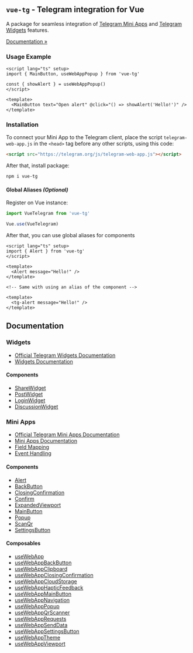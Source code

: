 ## `vue-tg` - Telegram integration for Vue

A package for seamless integration of [Telegram Mini Apps](https://core.telegram.org/bots/webapps) and [Telegram Widgets](https://core.telegram.org/widgets) features.

[Documentation »](https://vue-tg.pages.dev)

### Usage Example

```vue
<script lang="ts" setup>
import { MainButton, useWebAppPopup } from 'vue-tg'

const { showAlert } = useWebAppPopup()
</script>

<template>
  <MainButton text="Open alert" @click="() => showAlert('Hello!')" />
</template>
```

### Installation

To connect your Mini App to the Telegram client, place the script `telegram-web-app.js` in the `<head>` tag before any other scripts, using this code:

```html
<script src="https://telegram.org/js/telegram-web-app.js"></script>
```

After that, install package:

```bash
npm i vue-tg
```

#### Global Aliases _(Optional)_

Register on Vue instance:

```ts
import VueTelegram from 'vue-tg'

Vue.use(VueTelegram)
```

After that, you can use global aliases for components

```vue
<script lang="ts" setup>
import { Alert } from 'vue-tg'
</script>

<template>
  <Alert message="Hello!" />
</template>

<!-- Same with using an alias of the component -->

<template>
  <tg-alert message="Hello!" />
</template>
```

## Documentation

### Widgets

- [Official Telegram Widgets Documentation](https://core.telegram.org/widgets)
- [Widgets Documentation](https://vue-tg.pages.dev/widgets.html)

#### Components

- [ShareWidget](https://vue-tg.pages.dev/widgets.html#share-widget)
- [PostWidget](https://vue-tg.pages.dev/widgets.html#post-widget)
- [LoginWidget](https://vue-tg.pages.dev/widgets.html#login-widget)
- [DiscussionWidget](https://vue-tg.pages.dev/widgets.html#discussion-widget)

### Mini Apps

- [Official Telegram Mini Apps Documentation](https://core.telegram.org/bots/webapps#initializing-mini-apps)
- [Mini Apps Documentation](https://vue-tg.pages.dev/mini-apps.html)
- [Field Mapping](https://vue-tg.pages.dev/mini-apps.html#field-mapping)
- [Event Handling](https://vue-tg.pages.dev/mini-apps.html#event-handling)

#### Components

- [Alert](https://vue-tg.pages.dev/mini-apps.html#alert)
- [BackButton](https://vue-tg.pages.dev/mini-apps.html#backbutton)
- [ClosingConfirmation](https://vue-tg.pages.dev/mini-apps.html#closingconfirmation)
- [Confirm](https://vue-tg.pages.dev/mini-apps.html#confirm)
- [ExpandedViewport](https://vue-tg.pages.dev/mini-apps.html#expandedviewport)
- [MainButton](https://vue-tg.pages.dev/mini-apps.html#mainbutton)
- [Popup](https://vue-tg.pages.dev/mini-apps.html#popup)
- [ScanQr](https://vue-tg.pages.dev/mini-apps.html#scanqr)
- [SettingsButton](https://vue-tg.pages.dev/mini-apps.html#settingsbutton)

#### Composables

- [useWebApp](https://vue-tg.pages.dev/mini-apps.html#usewebapp)
- [useWebAppBackButton](https://vue-tg.pages.dev/mini-apps.html#usewebappbackbutton)
- [useWebAppClipboard](https://vue-tg.pages.dev/mini-apps.html#usewebappclipboard)
- [useWebAppClosingConfirmation](https://vue-tg.pages.dev/mini-apps.html#usewebappclosingconfirmation)
- [useWebAppCloudStorage](https://vue-tg.pages.dev/mini-apps.html#usewebappcloudstorage)
- [useWebAppHapticFeedback](https://vue-tg.pages.dev/mini-apps.html#usewebapphapticfeedback)
- [useWebAppMainButton](https://vue-tg.pages.dev/mini-apps.html#usewebappmainbutton)
- [useWebAppNavigation](https://vue-tg.pages.dev/mini-apps.html#usewebappnavigation)
- [useWebAppPopup](https://vue-tg.pages.dev/mini-apps.html#usewebapppopup)
- [useWebAppQrScanner](https://vue-tg.pages.dev/mini-apps.html#usewebappqrscanner)
- [useWebAppRequests](https://vue-tg.pages.dev/mini-apps.html#usewebapprequests)
- [useWebAppSendData](https://vue-tg.pages.dev/mini-apps.html#usewebappsenddata)
- [useWebAppSettingsButton](https://vue-tg.pages.dev/mini-apps.html#usewebappsettingsbutton)
- [useWebAppTheme](https://vue-tg.pages.dev/mini-apps.html#usewebapptheme)
- [useWebAppViewport](https://vue-tg.pages.dev/mini-apps.html#usewebappviewport)
